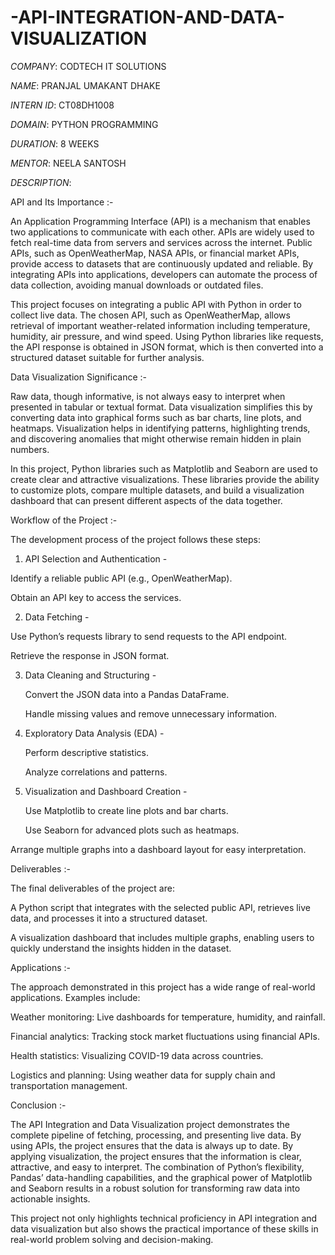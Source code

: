 # -API-INTEGRATION-AND-DATA-VISUALIZATION

*COMPANY*: CODTECH IT SOLUTIONS

*NAME*: PRANJAL UMAKANT DHAKE

*INTERN ID*: CT08DH1008

*DOMAIN*: PYTHON PROGRAMMING

*DURATION*: 8 WEEKS

*MENTOR*: NEELA SANTOSH 

*DESCRIPTION*:

API and Its Importance :-

An Application Programming Interface (API) is a mechanism that enables two applications to communicate with each other. APIs are widely used to fetch real-time data from servers and services across the internet. Public APIs, such as OpenWeatherMap, NASA APIs, or financial market APIs, provide access to datasets that are continuously updated and reliable. By integrating APIs into applications, developers can automate the process of data collection, avoiding manual downloads or outdated files.

This project focuses on integrating a public API with Python in order to collect live data. The chosen API, such as OpenWeatherMap, allows retrieval of important weather-related information including temperature, humidity, air pressure, and wind speed. Using Python libraries like requests, the API response is obtained in JSON format, which is then converted into a structured dataset suitable for further analysis.

Data Visualization Significance :-

Raw data, though informative, is not always easy to interpret when presented in tabular or textual format. Data visualization simplifies this by converting data into graphical forms such as bar charts, line plots, and heatmaps. Visualization helps in identifying patterns, highlighting trends, and discovering anomalies that might otherwise remain hidden in plain numbers.

In this project, Python libraries such as Matplotlib and Seaborn are used to create clear and attractive visualizations. These libraries provide the ability to customize plots, compare multiple datasets, and build a visualization dashboard that can present different aspects of the data together.

Workflow of the Project :-

The development process of the project follows these steps:

 1. API Selection and Authentication -

   Identify a reliable public API (e.g., OpenWeatherMap).

   Obtain an API key to access the services.

 2. Data Fetching -

   Use Python’s requests library to send requests to the API endpoint.

   Retrieve the response in JSON format.

 3. Data Cleaning and Structuring -

    Convert the JSON data into a Pandas DataFrame.

    Handle missing values and remove unnecessary information.

 4. Exploratory Data Analysis (EDA) -

    Perform descriptive statistics.

    Analyze correlations and patterns.

5. Visualization and Dashboard Creation -

   Use Matplotlib to create line plots and bar charts.

   Use Seaborn for advanced plots such as heatmaps.

Arrange multiple graphs into a dashboard layout for easy interpretation.

Deliverables :-

The final deliverables of the project are:

A Python script that integrates with the selected public API, retrieves live data, and processes it into a structured dataset.

A visualization dashboard that includes multiple graphs, enabling users to quickly understand the insights hidden in the dataset.

Applications :-

The approach demonstrated in this project has a wide range of real-world applications. Examples include:

Weather monitoring: Live dashboards for temperature, humidity, and rainfall.

Financial analytics: Tracking stock market fluctuations using financial APIs.

Health statistics: Visualizing COVID-19 data across countries.

Logistics and planning: Using weather data for supply chain and transportation management.

Conclusion :-

The API Integration and Data Visualization project demonstrates the complete pipeline of fetching, processing, and presenting live data. By using APIs, the project ensures that the data is always up to date. By applying visualization, the project ensures that the information is clear, attractive, and easy to interpret. The combination of Python’s flexibility, Pandas’ data-handling capabilities, and the graphical power of Matplotlib and Seaborn results in a robust solution for transforming raw data into actionable insights.

This project not only highlights technical proficiency in API integration and data visualization but also shows the practical importance of these skills in real-world problem solving and decision-making.
